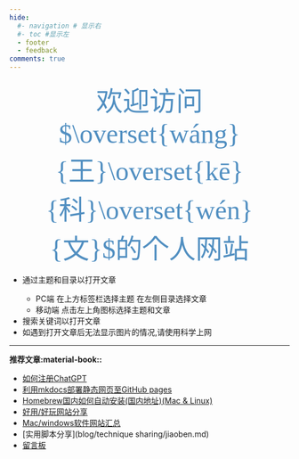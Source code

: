 ```yaml
---
hide:
  #- navigation # 显示右
  #- toc #显示左
  - footer
  - feedback
comments: true
---
```

<!-- <div id="grad1" style="text-align:center;margin:auto;color:#f3f3f3;font-size:30px;font-weight:550;padding-top:105px;">
</div> -->

<!-- <style>

 body {
background: #ECE9E6;  /* fallback for old browsers */
background: -webkit-linear-gradient(to left, #FFFFFF, #ECE9E6);  /* Chrome 10-25, Safari 5.1-6 */
background: linear-gradient(to left, #FFFFFF, #ECE9E6); /* W3C, IE 10+/ Edge, Firefox 16+, Chrome 26+, Opera 12+, Safari 7+ */

} 
</style> -->

<!-- <div align=center> 
         <img src="https://readme-typing-svg.herokuapp.com?color=%2336BCF7&size=32&center=true&vCenter=true&width=600&height=50&lines=My+hobby:+;I+Love+coffee;I+Love+books;I+Love+Program" alt="Headline;" /> 
     </div>  -->


 <center><font face="宋体" color= #518FC1 size=7 >欢迎访问$\overset{wáng}{王}\overset{kē}{科}\overset{wén}{文}$的个人网站</font></center>

  

<!-- ???+Note "$e^{i \pi}+1=0$ :octicons-heart-fill-24:{ .heart }" 
    - 只分享好玩有趣的东西~
    - 通过主题和目录以打开文章  
        - PC端 在上方标签栏选择主题 在左侧目录选择文章
        - 移动端 点击左上角图标选择主题和文章   

    - 搜索关键词以打开文章
    - 如遇到打开文章后无法显示图片的情况,请使用科学上网 -->
<link rel="stylesheet" href="https://cdn.staticfile.org/font-awesome/4.7.0/css/font-awesome.css">
<div id="rcorners2">
<div id="rcorners1" >
<i class="fa fa-calendar" style="font-size:100%"></i>
<b><span id="time"></span></b>

</div>
<ul>
  <li>通过主题和目录以打开文章</li>
      <ul>
        <li>PC端 在上方标签栏选择主题 在左侧目录选择文章</li>
        <li>移动端 点击左上角图标选择主题和文章</li>
      </ul>
  <li>搜索关键词以打开文章</li>
  <li>如遇到打开文章后无法显示图片的情况,请使用科学上网</li>
</ul>

</div>
  

***  

<strong size=5>推荐文章:material-book::</strong>

  - [如何注册ChatGPT](develop/ChatGPT.md)
  - [利用mkdocs部署静态网页至GitHub pages](blog/Mkdocs/mkdocs1.md)
  - [Homebrew国内如何自动安装(国内地址)(Mac & Linux)](blog/Mac/homebrew.md)
  - [好用/好玩网站分享](blog/Webplay.md)
  - [Mac/windows软件网站汇总](blog/macsoft.md)
  - [实用脚本分享](blog/technique sharing/jiaoben.md)
  - [留言板](waline.md)



<!-- **:material-clock-time-ten-outline: :<span id="time"></span>** -->





